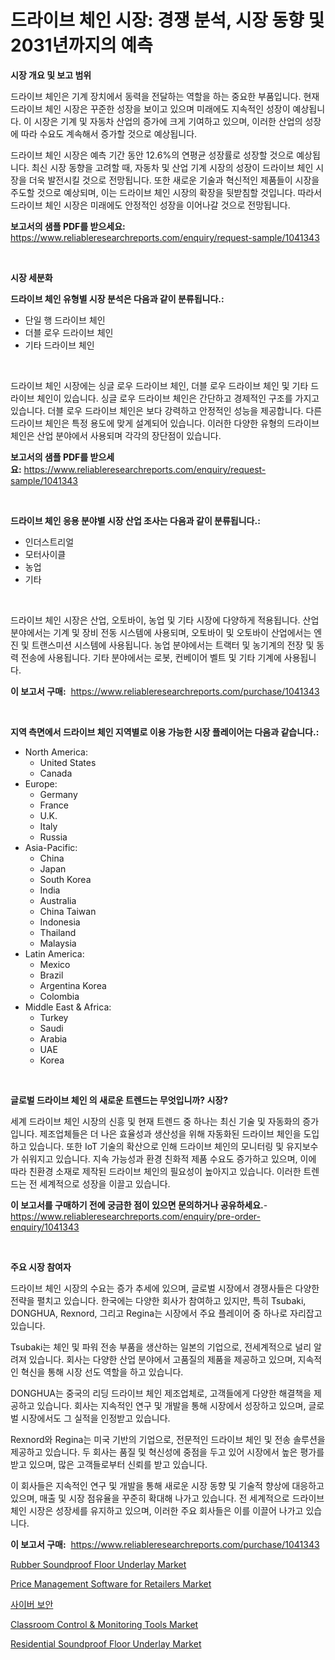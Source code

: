 <p><h1>드라이브 체인 시장: 경쟁 분석, 시장 동향 및 2031년까지의 예측</h1></p><p><strong>시장 개요 및 보고 범위</strong></p>
<p><p>드라이브 체인은 기계 장치에서 동력을 전달하는 역할을 하는 중요한 부품입니다. 현재 드라이브 체인 시장은 꾸준한 성장을 보이고 있으며 미래에도 지속적인 성장이 예상됩니다. 이 시장은 기계 및 자동차 산업의 증가에 크게 기여하고 있으며, 이러한 산업의 성장에 따라 수요도 계속해서 증가할 것으로 예상됩니다.</p><p>드라이브 체인 시장은 예측 기간 동안 12.6%의 연평균 성장률로 성장할 것으로 예상됩니다. 최신 시장 동향을 고려할 때, 자동차 및 산업 기계 시장의 성장이 드라이브 체인 시장을 더욱 발전시킬 것으로 전망됩니다. 또한 새로운 기술과 혁신적인 제품들이 시장을 주도할 것으로 예상되며, 이는 드라이브 체인 시장의 확장을 뒷받침할 것입니다. 따라서 드라이브 체인 시장은 미래에도 안정적인 성장을 이어나갈 것으로 전망됩니다.</p></p>
<p><strong>보고서의 샘플 PDF를 받으세요:</strong> <a href="https://www.reliableresearchreports.com/enquiry/request-sample/1041343">https://www.reliableresearchreports.com/enquiry/request-sample/1041343</a></p>
<p>&nbsp;</p>
<p><strong>시장 세분화</strong></p>
<p><strong>드라이브 체인 유형별 시장 분석은 다음과 같이 분류됩니다.:</strong></p>
<p><ul><li>단일 행 드라이브 체인</li><li>더블 로우 드라이브 체인</li><li>기타 드라이브 체인</li></ul></p>
<p>&nbsp;</p>
<p><p>드라이브 체인 시장에는 싱글 로우 드라이브 체인, 더블 로우 드라이브 체인 및 기타 드라이브 체인이 있습니다. 싱글 로우 드라이브 체인은 간단하고 경제적인 구조를 가지고 있습니다. 더블 로우 드라이브 체인은 보다 강력하고 안정적인 성능을 제공합니다. 다른 드라이브 체인은 특정 용도에 맞게 설계되어 있습니다. 이러한 다양한 유형의 드라이브 체인은 산업 분야에서 사용되며 각각의 장단점이 있습니다.</p></p>
<p><strong>보고서의 샘플 PDF를 받으세요:</strong>&nbsp;<a href="https://www.reliableresearchreports.com/enquiry/request-sample/1041343">https://www.reliableresearchreports.com/enquiry/request-sample/1041343</a></p>
<p>&nbsp;</p>
<p><strong> 드라이브 체인 응용 분야별 시장 산업 조사는 다음과 같이 분류됩니다.:</strong></p>
<p><ul><li>인더스트리얼</li><li>모터사이클</li><li>농업</li><li>기타</li></ul></p>
<p>&nbsp;</p>
<p><p>드라이브 체인 시장은 산업, 오토바이, 농업 및 기타 시장에 다양하게 적용됩니다. 산업 분야에서는 기계 및 장비 전동 시스템에 사용되며, 오토바이 및 오토바이 산업에서는 엔진 및 트랜스미션 시스템에 사용됩니다. 농업 분야에서는 트랙터 및 농기계의 전장 및 동력 전송에 사용됩니다. 기타 분야에서는 로봇, 컨베이어 벨트 및 기타 기계에 사용됩니다.</p></p>
<p><strong>이 보고서 구매:</strong>&nbsp; <a href="https://www.reliableresearchreports.com/purchase/1041343">https://www.reliableresearchreports.com/purchase/1041343</a></p>
<p>&nbsp;</p>
<p><strong>지역 측면에서 드라이브 체인 지역별로 이용 가능한 시장 플레이어는 다음과 같습니다.:</strong></p>
<p><ul>
    <li>
        North America:
        <ul>
            <li>United States</li>
            <li>Canada</li>
        </ul>
    </li>
    <li>
        Europe:
        <ul>
            <li>Germany</li>
            <li>France</li>
            <li>U.K.</li>
            <li>Italy</li>
            <li>Russia</li>
        </ul>
    </li>
    <li>
        Asia-Pacific:
        <ul>
            <li>China</li>
            <li>Japan</li>
            <li>South Korea</li>
            <li>India</li>
            <li>Australia</li>
            <li>China Taiwan</li>
            <li>Indonesia</li>
            <li>Thailand</li>
            <li>Malaysia</li>
        </ul>
    </li>
    <li>
        Latin America:
        <ul>
            <li>Mexico</li>
            <li>Brazil</li>
            <li>Argentina Korea</li>
            <li>Colombia</li>
        </ul>
    </li>
    <li>
        Middle East & Africa:
        <ul>
            <li>Turkey</li>
            <li>Saudi</li>
            <li>Arabia</li>
            <li>UAE</li>
            <li>Korea</li>
        </ul>
    </li>
    </ul></p>
<p>&nbsp;</p>
<p><strong>글로벌 드라이브 체인 의 새로운 트렌드는 무엇입니까? 시장?</strong></p>
<p><p>세계 드라이브 체인 시장의 신흥 및 현재 트렌드 중 하나는 최신 기술 및 자동화의 증가입니다. 제조업체들은 더 나은 효율성과 생산성을 위해 자동화된 드라이브 체인을 도입하고 있습니다. 또한 IoT 기술의 확산으로 인해 드라이브 체인의 모니터링 및 유지보수가 쉬워지고 있습니다. 지속 가능성과 환경 친화적 제품 수요도 증가하고 있으며, 이에 따라 친환경 소재로 제작된 드라이브 체인의 필요성이 높아지고 있습니다. 이러한 트렌드는 전 세계적으로 성장을 이끌고 있습니다.</p></p>
<p><strong>이 보고서를 구매하기 전에 궁금한 점이 있으면 문의하거나 공유하세요.</strong>- <a href="https://www.reliableresearchreports.com/enquiry/pre-order-enquiry/1041343">https://www.reliableresearchreports.com/enquiry/pre-order-enquiry/1041343</a></p>
<p>&nbsp;</p>
<p><strong>주요 시장 참여자</strong></p>
<p><p>드라이브 체인 시장의 수요는 증가 추세에 있으며, 글로벌 시장에서 경쟁사들은 다양한 전략을 펼치고 있습니다. 한국에는 다양한 회사가 참여하고 있지만, 특히 Tsubaki, DONGHUA, Rexnord, 그리고 Regina는 시장에서 주요 플레이어 중 하나로 자리잡고 있습니다.</p><p>Tsubaki는 체인 및 파워 전송 부품을 생산하는 일본의 기업으로, 전세계적으로 널리 알려져 있습니다. 회사는 다양한 산업 분야에서 고품질의 제품을 제공하고 있으며, 지속적인 혁신을 통해 시장 선도 역할을 하고 있습니다.</p><p>DONGHUA는 중국의 리딩 드라이브 체인 제조업체로, 고객들에게 다양한 해결책을 제공하고 있습니다. 회사는 지속적인 연구 및 개발을 통해 시장에서 성장하고 있으며, 글로벌 시장에서도 그 실적을 인정받고 있습니다.</p><p>Rexnord와 Regina는 미국 기반의 기업으로, 전문적인 드라이브 체인 및 전송 솔루션을 제공하고 있습니다. 두 회사는 품질 및 혁신성에 중점을 두고 있어 시장에서 높은 평가를 받고 있으며, 많은 고객들로부터 신뢰를 받고 있습니다.</p><p>이 회사들은 지속적인 연구 및 개발을 통해 새로운 시장 동향 및 기술적 향상에 대응하고 있으며, 매출 및 시장 점유율을 꾸준히 확대해 나가고 있습니다. 전 세계적으로 드라이브 체인 시장은 성장세를 유지하고 있으며, 이러한 주요 회사들은 이를 이끌어 나가고 있습니다.</p></p>
<p><strong>이 보고서 구매:</strong>&nbsp;&nbsp;<a href="https://www.reliableresearchreports.com/purchase/1041343">https://www.reliableresearchreports.com/purchase/1041343</a></p>
<p><p><a href="https://github.com/mauripalmi/Market-Research-Report-List-2/blob/main/rubber-soundproof-floor-underlay-market.md">Rubber Soundproof Floor Underlay Market</a></p><p><a href="https://issuu.com/reportprime-2/docs/price-management-software-for-retailers-market-siz">Price Management Software for Retailers Market</a></p><p><a href="https://github.com/vs019sa3m8x/Market-Research-Report-List-1/blob/main/2495819193.md">사이버 보안</a></p><p><a href="https://issuu.com/reportprime-2/docs/classroom-control-monitoring-tools-market-size-203">Classroom Control & Monitoring Tools Market</a></p><p><a href="https://github.com/gulaimolin/Market-Research-Report-List-3/blob/main/residential-soundproof-floor-underlay-market.md">Residential Soundproof Floor Underlay Market</a></p></p>
